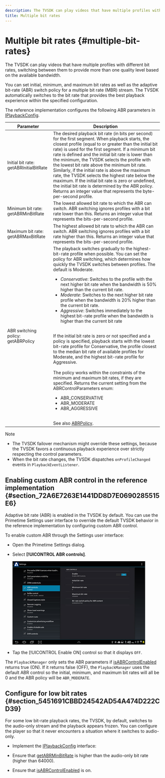 ```yaml
---
description: The TVSDK can play videos that have multiple profiles with different bit rates, switching between them to provide more than one quality level based on the available bandwidth.
title: Multiple bit rates
---
```


# Multiple bit rates {#multiple-bit-rates}

The TVSDK can play videos that have multiple profiles with different bit rates, switching between them to provide more than one quality level based on the available bandwidth.

You can set initial, minimum, and maximum bit rates as well as the adaptive bit-rate (ABR) switch policy for a multiple bit rate (MBR) stream. The TVSDK automatically switches to the bit rate that provides the best playback experience within the specified configuration.

The reference implementation configures the following ABR parameters in [IPlaybackConfig](https://help.adobe.com/en_US/primetime/api/reference_implementation/android/javadoc/com/adobe/primetime/reference/config/IPlaybackConfig.html).  

|Parameter|Description|
|--- |--- |
|Initial bit rate:  getABRInitialBitRate|The desired playback bit rate (in bits per second) for the first segment. When playback starts, the closest profile (equal to or greater than the initial bit rate) is used for the first segment.  If a minimum bit rate is defined and the initial bit rate is lower than the minimum, the TVSDK selects the profile with the lowest bit rate above the minimum bit rate. Similarly, if the initial rate is above the maximum rate, the TVSDK selects the highest rate below the maximum. If the initial bit rate is zero or undefined, the initial bit rate is determined by the ABR policy.  Returns an integer value that represents the byte-per-second profile.|
|Minimum bit rate:  getABRMinBitRate|The lowest allowed bit rate to which the ABR can switch. ABR switching ignores profiles with a bit rate lower than this. Returns an integer value that represents the bits-per-second profile.|
|Maximum bit rate:  getABRMaxBitRate|The highest allowed bit rate to which the ABR can switch. ABR switching ignores profiles with a bit rate higher than this. Returns an integer value that represents the bits-per-second profile.|
|ABR switching policy:  getABRPolicy|The playback switches gradually to the highest-bit-rate profile when possible. You can set the policy for ABR switching, which determines how quickly the TVSDK switches between profiles. The default is Moderate. <ul><li>*Conservative*: Switches to the profile with the next higher bit rate when the bandwidth is 50% higher than the current bit rate. </li><li>*Moderate*: Switches to the next higher bit rate profile when the bandwidth is 20% higher than the current bit rate.</li><li>*Aggressive*: Switches immediately to the highest bit-rate profile when the bandwidth is higher than the current bit rate</li></ul><br/>If the initial bit rate is zero or not specified and a policy is specified, playback starts with the lowest bit-rate profile for Conservative, the profile closest to the median bit rate of available profiles for Moderate, and the highest bit-rate profile for Aggressive.<br/><br/>The policy works within the constraints of the minimum and maximum bit rates, if they are specified.  Returns the current setting from the  ABRControlParameters enum: <ul><li>ABR_CONSERVATIVE</li><li>ABR_MODERATE </li><li>ABR_AGGRESSIVE</li></ul><br>See also [ABRPolicy](https://help.adobe.com/en_US/primetime/api/psdk/javadoc/com/adobe/mediacore/ABRControlParameters.ABRPolicy.html).|

>[!NOTE]
>
>* The TVSDK failover mechanism might override these settings, because the TVSDK favors a continuous playback experience over strictly respecting the control parameters. 
>* When the bit rate changes, the TVSDK dispatches `onProfileChanged` events in `PlaybackEventListener`. 

## Enabling custom ABR control in the reference implementation {#section_72A6E7263E1441DD8D7E0690285515E6}

Adaptive bit rate (ABR) is enabled in the TVSDK by default. You can use the Primetime Settings user interface to override the default TVSDK behavior in the reference implementation by configuring custom ABR control.

To enable custom ABR through the Settings user interface:

* Open the Primetime Settings dialog. 
* Select **[!UICONTROL ABR controls]**. 

  ![](assets/abr-configuration.jpg)

* Tap the [!UICONTROL Enable ON] control so that it displays `OFF`.

The `PlaybackManager` only sets the ABR parameters if [isABRControlEnabled](https://help.adobe.com/en_US/primetime/api/reference_implementation/android/javadoc/com/adobe/primetime/reference/config/IPlaybackConfig.html) returns true (ON). If it returns false (OFF), the `PlaybackManager` uses the default ABR control so the initial, minimum, and maximum bit rates will all be 0 and the ABR policy will be `ABR_MODERATE`.

## Configure for low bit rates {#section_5451691CBBD24542AD54A474D222CD39}

For some low bit-rate playback rates, the TVSDK, by default, switches to the audio-only stream and the playback appears frozen. You can configure the player so that it never encounters a situation where it switches to audio-only.

* Implement the [IPlaybackConfig](https://help.adobe.com/en_US/primetime/api/reference_implementation/android/javadoc/com/adobe/primetime/reference/config/IPlaybackConfig.html) interface:

* Ensure that [getABRMinBitRate](https://help.adobe.com/en_US/primetime/api/reference_implementation/android/javadoc/com/adobe/primetime/reference/config/IPlaybackConfig.html#getABRMinBitRate()) is higher than the audio-only bit rate (higher than 64000). 
* Ensure that [isABRControlEnabled](https://help.adobe.com/en_US/primetime/api/reference_implementation/android/javadoc/com/adobe/primetime/reference/config/IPlaybackConfig.html#isABRControlEnabled()) is on.